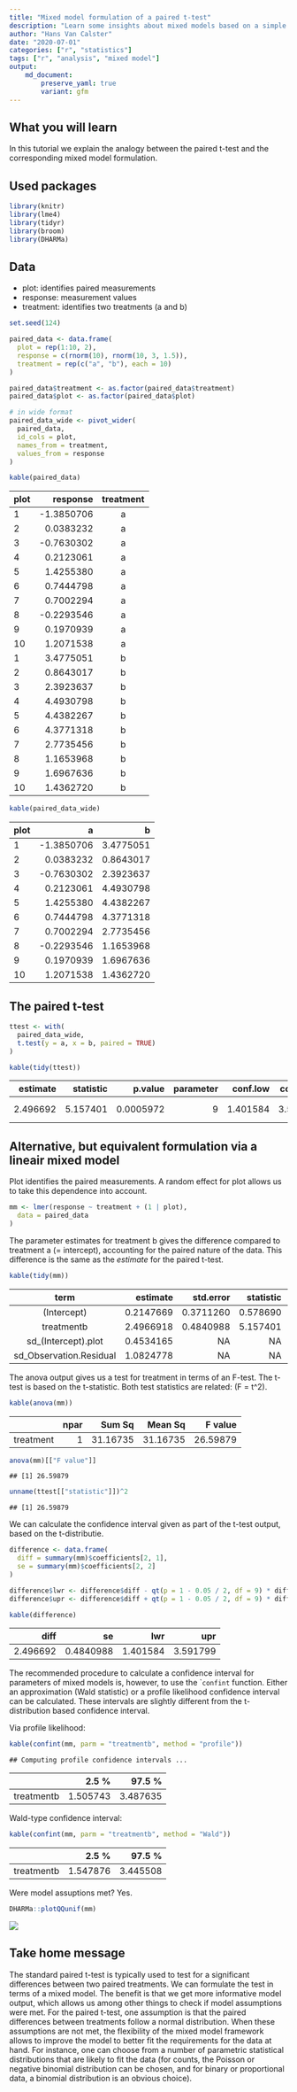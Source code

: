 ```yaml
---
title: "Mixed model formulation of a paired t-test"
description: "Learn some insights about mixed models based on a simple example"
author: "Hans Van Calster"
date: "2020-07-01"
categories: ["r", "statistics"]
tags: ["r", "analysis", "mixed model"]
output: 
    md_document:
        preserve_yaml: true
        variant: gfm
---
```


## What you will learn

In this tutorial we explain the analogy between the paired t-test and
the corresponding mixed model formulation.

## Used packages

``` r
library(knitr)
library(lme4)
library(tidyr)
library(broom)
library(DHARMa)
```

## Data

  - plot: identifies paired measurements
  - response: measurement values
  - treatment: identifies two treatments (a and b)

<!-- end list -->

``` r
set.seed(124)

paired_data <- data.frame(
  plot = rep(1:10, 2),
  response = c(rnorm(10), rnorm(10, 3, 1.5)),
  treatment = rep(c("a", "b"), each = 10)
)

paired_data$treatment <- as.factor(paired_data$treatment)
paired_data$plot <- as.factor(paired_data$plot)

# in wide format
paired_data_wide <- pivot_wider(
  paired_data,
  id_cols = plot,
  names_from = treatment,
  values_from = response
)
```

``` r
kable(paired_data)
```

| plot |    response | treatment |
| :--- | ----------: | :-------: |
| 1    | \-1.3850706 |     a     |
| 2    |   0.0383232 |     a     |
| 3    | \-0.7630302 |     a     |
| 4    |   0.2123061 |     a     |
| 5    |   1.4255380 |     a     |
| 6    |   0.7444798 |     a     |
| 7    |   0.7002294 |     a     |
| 8    | \-0.2293546 |     a     |
| 9    |   0.1970939 |     a     |
| 10   |   1.2071538 |     a     |
| 1    |   3.4775051 |     b     |
| 2    |   0.8643017 |     b     |
| 3    |   2.3923637 |     b     |
| 4    |   4.4930798 |     b     |
| 5    |   4.4382267 |     b     |
| 6    |   4.3771318 |     b     |
| 7    |   2.7735456 |     b     |
| 8    |   1.1653968 |     b     |
| 9    |   1.6967636 |     b     |
| 10   |   1.4362720 |     b     |

``` r
kable(paired_data_wide)
```

| plot |           a |         b |
| :--- | ----------: | --------: |
| 1    | \-1.3850706 | 3.4775051 |
| 2    |   0.0383232 | 0.8643017 |
| 3    | \-0.7630302 | 2.3923637 |
| 4    |   0.2123061 | 4.4930798 |
| 5    |   1.4255380 | 4.4382267 |
| 6    |   0.7444798 | 4.3771318 |
| 7    |   0.7002294 | 2.7735456 |
| 8    | \-0.2293546 | 1.1653968 |
| 9    |   0.1970939 | 1.6967636 |
| 10   |   1.2071538 | 1.4362720 |

## The paired t-test

``` r
ttest <- with(
  paired_data_wide,
  t.test(y = a, x = b, paired = TRUE)
)
```

``` r
kable(tidy(ttest))
```

| estimate | statistic |   p.value | parameter | conf.low | conf.high | method        | alternative |
| -------: | --------: | --------: | --------: | -------: | --------: | :------------ | :---------- |
| 2.496692 |  5.157401 | 0.0005972 |         9 | 1.401584 |  3.591799 | Paired t-test | two.sided   |

## Alternative, but equivalent formulation via a lineair mixed model

Plot identifies the paired measurements. A random effect for plot allows
us to take this dependence into account.

``` r
mm <- lmer(response ~ treatment + (1 | plot),
  data = paired_data
)
```

The parameter estimates for treatment b gives the difference compared to
treatment a (= intercept), accounting for the paired nature of the data.
This difference is the same as the *estimate* for the paired t-test.

``` r
kable(tidy(mm))
```

|           term           |  estimate | std.error | statistic | group    |
| :----------------------: | --------: | --------: | --------: | :------- |
|       (Intercept)        | 0.2147669 | 0.3711260 |  0.578690 | fixed    |
|        treatmentb        | 2.4966918 | 0.4840988 |  5.157401 | fixed    |
|   sd\_(Intercept).plot   | 0.4534165 |        NA |        NA | plot     |
| sd\_Observation.Residual | 1.0824778 |        NA |        NA | Residual |

The anova output gives us a test for treatment in terms of an F-test.
The t-test is based on the t-statistic. Both test statistics are
related: \(F = t^2\).

``` r
kable(anova(mm))
```

|           | npar |   Sum Sq |  Mean Sq |  F value |
| --------- | ---: | -------: | -------: | -------: |
| treatment |    1 | 31.16735 | 31.16735 | 26.59879 |

``` r
anova(mm)[["F value"]]
```

    ## [1] 26.59879

``` r
unname(ttest[["statistic"]])^2
```

    ## [1] 26.59879

We can calculate the confidence interval given as part of the t-test
output, based on the t-distributie.

``` r
difference <- data.frame(
  diff = summary(mm)$coefficients[2, 1],
  se = summary(mm)$coefficients[2, 2]
)

difference$lwr <- difference$diff - qt(p = 1 - 0.05 / 2, df = 9) * difference$se
difference$upr <- difference$diff + qt(p = 1 - 0.05 / 2, df = 9) * difference$se
```

``` r
kable(difference)
```

|     diff |        se |      lwr |      upr |
| -------: | --------: | -------: | -------: |
| 2.496692 | 0.4840988 | 1.401584 | 3.591799 |

The recommended procedure to calculate a confidence interval for
parameters of mixed models is, however, to use the \``confint` function.
Either an approximation (Wald statistic) or a profile likelihood
confidence interval can be calculated. These intervals are slightly
different from the t-distribution based confidence interval.

Via profile likelihood:

``` r
kable(confint(mm, parm = "treatmentb", method = "profile"))
```

    ## Computing profile confidence intervals ...

|            |    2.5 % |   97.5 % |
| ---------- | -------: | -------: |
| treatmentb | 1.505743 | 3.487635 |

Wald-type confidence interval:

``` r
kable(confint(mm, parm = "treatmentb", method = "Wald"))
```

|            |    2.5 % |   97.5 % |
| ---------- | -------: | -------: |
| treatmentb | 1.547876 | 3.445508 |

Were model assuptions met? Yes.

``` r
DHARMa::plotQQunif(mm)
```

![](index_files/figure-gfm/unnamed-chunk-2-1.png)<!-- -->

## Take home message

The standard paired t-test is typically used to test for a significant
differences between two paired treatments. We can formulate the test in
terms of a mixed model. The benefit is that we get more informative
model output, which allows us among other things to check if model
assumptions were met. For the paired t-test, one assumption is that the
paired differences between treatments follow a normal distribution. When
these assumptions are not met, the flexibility of the mixed model
framework allows to improve the model to better fit the requirements for
the data at hand. For instance, one can choose from a number of
parametric statistical distributions that are likely to fit the data
(for counts, the Poisson or negative binomial distribution can be
chosen, and for binary or proportional data, a binomial distribution is
an obvious choice).
